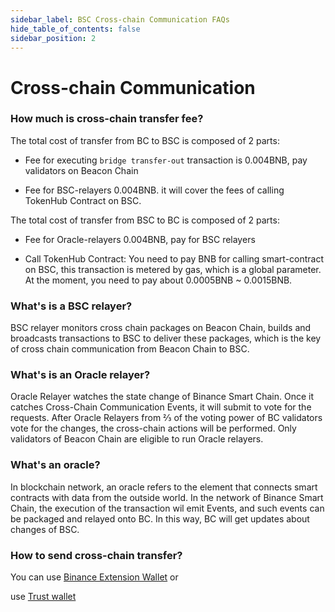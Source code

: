 ```yaml
---
sidebar_label: BSC Cross-chain Communication FAQs
hide_table_of_contents: false
sidebar_position: 2
---
```


# Cross-chain Communication

### How much is cross-chain transfer fee?

The total cost of transfer from BC to BSC is composed of 2 parts:

* Fee for executing `bridge transfer-out` transaction is 0.004BNB, pay validators on Beacon Chain

* Fee for BSC-relayers 0.004BNB. it will cover the fees of calling TokenHub Contract on BSC.

The total cost of transfer from BSC to BC is composed of 2 parts:

* Fee for Oracle-relayers 0.004BNB, pay for BSC relayers

* Call TokenHub Contract: You need to pay BNB for calling smart-contract on BSC, this transaction is metered by gas, which is a global parameter. At the moment, you need to pay about 0.0005BNB ~ 0.0015BNB.

### What's is a BSC relayer?

BSC relayer monitors cross chain packages on Beacon Chain, builds and broadcasts transactions to BSC to deliver these packages, which is the key of cross chain communication from Beacon Chain to BSC.

### What's is an Oracle relayer?

Oracle Relayer watches the state change of Binance Smart Chain. Once it catches Cross-Chain Communication Events, it will submit to vote for the requests. After Oracle Relayers from ⅔ of the voting power of BC validators vote for the changes, the cross-chain actions will be performed. Only validators of Beacon Chain are eligible to run Oracle relayers.

### What's an oracle?

In blockchain network, an oracle refers to the element that connects smart contracts with data from the outside world. In the network of Binance Smart Chain, the execution of the transaction wil emit Events, and such events can be packaged and relayed onto BC. In this way, BC will get updates about changes of BSC.

### How to send cross-chain transfer?

You can use [Binance Extension Wallet](wallet/binance.md) or

use [Trust wallet](https://community.trustwallet.com/t/how-to-send-and-receive-bnb-on-smart-chain/67430)